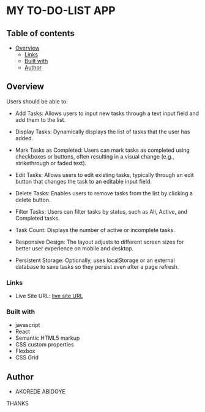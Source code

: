 #  MY TO-DO-LIST APP

## Table of contents

- [Overview](#overview)
  - [Links](#links)
  - [Built with](#built-with)
  - [Author](#author)
  


## Overview


Users should be able to:

- Add Tasks: Allows users to input new tasks through a text input field and add them to the list.

- Display Tasks: Dynamically displays the list of tasks that the user has added.

- Mark Tasks as Completed: Users can mark tasks as completed using checkboxes or buttons, often resulting in a visual change (e.g., strikethrough or faded text).

- Edit Tasks: Allows users to edit existing tasks, typically through an edit button that changes the task to an editable input field.

- Delete Tasks: Enables users to remove tasks from the list by clicking a delete button.

- Filter Tasks: Users can filter tasks by status, such as All, Active, and Completed tasks.

- Task Count: Displays the number of active or incomplete tasks.

- Responsive Design: The layout adjusts to different screen sizes for better user experience on mobile and desktop.

- Persistent Storage: Optionally, uses localStorage or an external database to save tasks so they persist even after a page refresh.




### Links

- Live Site URL: [live site URL]( https://my-todo-list-react-henna.vercel.app/ )


### Built with
- javascript
- React
- Semantic HTML5 markup
- CSS custom properties
- Flexbox
- CSS Grid



## Author

- AKOREDE ABIDOYE



THANKS 